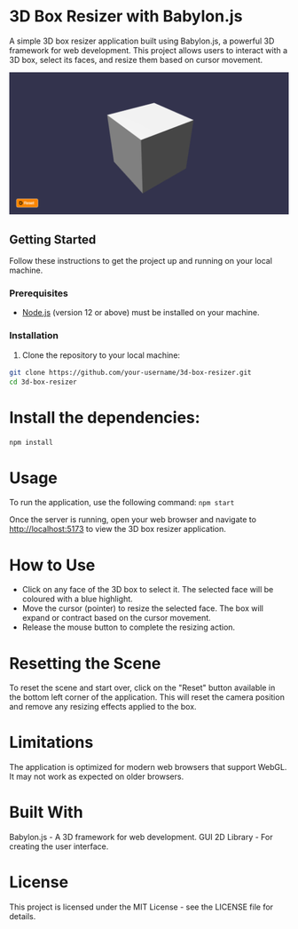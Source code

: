 # 3D Box Resizer with Babylon.js

A simple 3D box resizer application built using Babylon.js, a powerful 3D framework for web development. This project allows users to interact with a 3D box, select its faces, and resize them based on cursor movement.

![3D Box Resizer](assets/screenshot.png)

## Getting Started

Follow these instructions to get the project up and running on your local machine.

### Prerequisites

- [Node.js](https://nodejs.org) (version 12 or above) must be installed on your machine.

### Installation

1. Clone the repository to your local machine:

```bash
git clone https://github.com/your-username/3d-box-resizer.git
cd 3d-box-resizer
```

# Install the dependencies:
```npm install```

# Usage
To run the application, use the following command:
```npm start```

Once the server is running, open your web browser and navigate to [http://localhost:5173](http://localhost:5173/) to view the 3D box resizer application.

# How to Use
* Click on any face of the 3D box to select it. The selected face will be coloured with a blue highlight.
* Move the cursor (pointer) to resize the selected face. The box will expand or contract based on the cursor movement.
* Release the mouse button to complete the resizing action.

# Resetting the Scene
To reset the scene and start over, click on the "Reset" button available in the bottom left corner of the application. This will reset the camera position and remove any resizing effects applied to the box.

# Limitations
The application is optimized for modern web browsers that support WebGL. It may not work as expected on older browsers.

# Built With
Babylon.js - A 3D framework for web development.
GUI 2D Library - For creating the user interface.

# License
This project is licensed under the MIT License - see the LICENSE file for details.

